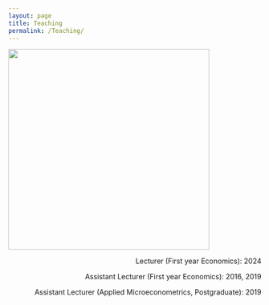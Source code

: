 ```yaml
---
layout: page
title: Teaching
permalink: /Teaching/
---
```



<img align="center" width="400" height="400" src="{{ site.url }}{{ site.baseurl }}/docs/assets/lecture.jpg" class="img-responsive" />

<p align="right"> Lecturer (First year Economics): 2024
  
<p align="right"> Assistant Lecturer (First year Economics): 2016, 2019


<p align="right"> Assistant Lecturer (Applied Microeconometrics, Postgraduate): 2019
